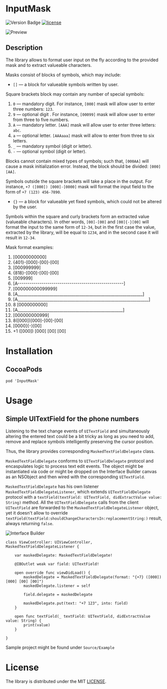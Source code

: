 # InputMask
![Version Badge](https://img.shields.io/cocoapods/v/InputMask.svg)
[![license](https://img.shields.io/github/license/mashape/apistatus.svg)]()

![Preview](https://raw.githubusercontent.com/RedMadRobot/input-mask-ios/assets/Assets/phone_input_cropped.gif "Preview")

## Description
The library allows to format user input on the fly according to the provided mask and to extract valueable characters.  

Masks consist of blocks of symbols, which may include:

* `[]` — a block for valueable symbols written by user. 

Square brackets block may contain any number of special symbols:

1. `0` — mandatory digit. For instance, `[000]` mask will allow user to enter three numbers: `123`.
2. `9` — optional digit . For instance, `[00099]` mask will allow user to enter from three to five numbers.
3. `А` — mandatory letter. `[AAA]` mask will allow user to enter three letters: `abc`.
4. `а` — optional letter. `[АААааа]` mask will allow to enter from three to six letters.
5. `_` — mandatory symbol (digit or letter).
6. `-` — optional symbol (digit or letter).

Blocks cannot contain mixed types of symbols; such that, `[000AA]` will cause a mask initialization error.
Instead, the block should be divided: `[000][AA]`.

Symbols outside the square brackets will take a place in the output.
For instance, `+7 ([000]) [000]-[0000]` mask will format the input field to the form of `+7 (123) 456-7890`. 

* `{}` — a block for valueable yet fixed symbols, which could not be altered by the user.

Symbols within the square and curly brackets form an extracted value (valueable characters).
In other words, `[00]-[00]` and `[00]{-}[00]` will format the input to the same form of `12-34`, 
but in the first case the value, extracted by the library, will be equal to `1234`, and in the second case it will result in `12-34`. 

Mask format examples:

1. [00000000000]
2. {401}-[000]-[00]-[00]
3. [000999999]
4. {818}-[000]-[00]-[00]
5. [009999]
6. [A-----------------------------------------------------]
7. [000000000099999]
8. [A_______________________________________________________________]
9. [A__________________________________________________________________] 
10. 8 [0000000000] 
11. [A_____________________________________________________] 
12. [000000000999]
13. 8([000])[000]-[00]-[00]
14. [0000]{-}[00]
15. +1 ([000]) [000] [00] [00]

# Installation
## CocoaPods

`pod 'InputMask'`

# Usage
## Simple UITextField for the phone numbers

Listening to the text change events of `UITextField` and simultaneously altering the entered text could be a bit tricky as
long as you need to add, remove and replace symbols intelligently preserving the cursor position.

Thus, the library provides corresponding `MaskedTextFieldDelegate` class.

`MaskedTextFieldDelegate` conforms to `UITextFieldDelegate` protocol and encaspulates logic to process text edit events.
The object might be instantiated via code or might be dropped on the Interface Builder canvas as an NSObject and then 
wired with the corresponding `UITextField`.

`MaskedTextFieldDelegate` has his own listener `MaskedTextFieldDelegateListener`, which extends `UITextFieldDelegate` protocol
with a `textField(textField: UITextField, didExtractValue value: String)` method. All the `UITextFieldDelegate` calls from
the client `UITextField` are forwarded to the `MaskedTextFieldDelegateListener` object, yet it doesn't allow to override
`textField(textField:shouldChangeCharactersIn:replacementString:)` result, always returning `false`.

![Interface Builder](https://raw.githubusercontent.com/RedMadRobot/input-mask-ios/assets/Assets/shot.png "Interface Builder")

```
class ViewController: UIViewController, MaskedTextFieldDelegateListener {
    
    var maskedDelegate: MaskedTextFieldDelegate!

    @IBOutlet weak var field: UITextField!
    
    open override func viewDidLoad() {
        maskedDelegate = MaskedTextFieldDelegate(format: "{+7} ([000]) [000] [00] [00]")
        maskedDelegate.listener = self

        field.delegate = maskedDelegate

        maskedDelegate.put(text: "+7 123", into: field)
    }
    
    open func textField(_ textField: UITextField, didExtractValue value: String) {
        print(value)
    }
    
}
```

Sample project might be found under `Source/Example`

# License

The library is distributed under the MIT [LICENSE](https://opensource.org/licenses/MIT).
